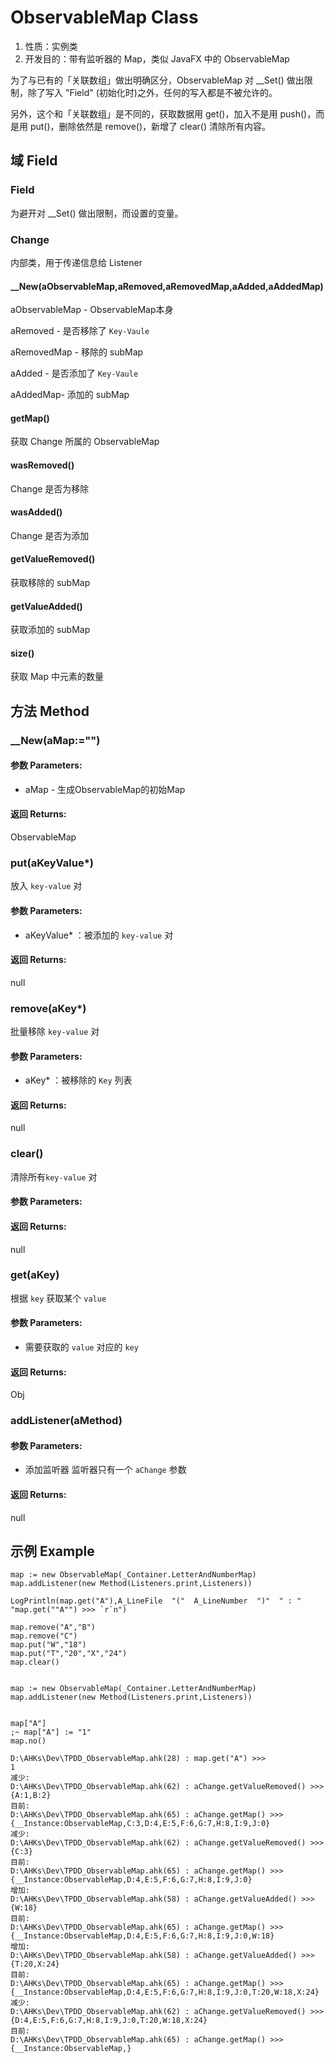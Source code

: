 # ObservableMap Class

1.  性质：实例类
2.	开发目的：带有监听器的 Map，类似 JavaFX 中的 ObservableMap

为了与已有的「关联数组」做出明确区分，ObservableMap 对 __Set() 做出限制，除了写入 "Field" (初始化时)之外，任何的写入都是不被允许的。

另外，这个和「关联数组」是不同的，获取数据用 get()，加入不是用 push()，而是用 put()，删除依然是 remove()，新增了 clear() 清除所有内容。

## 域 Field

### Field

为避开对 __Set() 做出限制，而设置的变量。

### Change

内部类，用于传递信息给 Listener

#### __New(aObservableMap,aRemoved,aRemovedMap,aAdded,aAddedMap)

aObservableMap - ObservableMap本身

aRemoved - 是否移除了 `Key-Vaule` 

aRemovedMap - 移除的 subMap

aAdded - 是否添加了 `Key-Vaule` 

aAddedMap- 添加的 subMap

#### getMap()

获取 Change 所属的 ObservableMap

#### wasRemoved()

Change 是否为移除

#### wasAdded()

Change 是否为添加

#### getValueRemoved()

获取移除的 subMap

#### getValueAdded()

获取添加的 subMap

#### size()

获取 Map 中元素的数量

## 方法 Method
### __New(aMap:="")

#### 参数 Parameters: 

- aMap - 生成ObservableMap的初始Map

#### 返回 Returns: 

ObservableMap
### put(aKeyValue*)
放入 `key-value` 对

#### 参数 Parameters: 

- aKeyValue* ：被添加的 `key-value` 对

#### 返回 Returns: 

null
### remove(aKey*)

批量移除 `key-value` 对

#### 参数 Parameters: 

- aKey* ：被移除的 `Key` 列表

#### 返回 Returns: 

null
### clear()

清除所有`key-value` 对

#### 参数 Parameters: 

#### 返回 Returns: 

null
### get(aKey)

根据 `key` 获取某个 `value`

#### 参数 Parameters: 

- 需要获取的 `value` 对应的 `key` 

#### 返回 Returns: 

Obj
### addListener(aMethod)

#### 参数 Parameters: 

- 添加监听器
  监听器只有一个 `aChange` 参数

#### 返回 Returns: 

null

## 示例 Example

```AutoHotKey
map := new ObservableMap(_Container.LetterAndNumberMap)
map.addListener(new Method(Listeners.print,Listeners))

LogPrintln(map.get("A"),A_LineFile  "("  A_LineNumber  ")"  " : " "map.get(""A"") >>> `r`n")

map.remove("A","B")
map.remove("C")
map.put("W","18")
map.put("T","20","X","24")
map.clear()


map := new ObservableMap(_Container.LetterAndNumberMap)
map.addListener(new Method(Listeners.print,Listeners))


map["A"]
;~ map["A"] := "1"
map.no()
```



```AutoHotKey
D:\AHKs\Dev\TPDD_ObservableMap.ahk(28) : map.get("A") >>> 
1
减少:
D:\AHKs\Dev\TPDD_ObservableMap.ahk(62) : aChange.getValueRemoved() >>> 
{A:1,B:2}
目前:
D:\AHKs\Dev\TPDD_ObservableMap.ahk(65) : aChange.getMap() >>> 
{__Instance:ObservableMap,C:3,D:4,E:5,F:6,G:7,H:8,I:9,J:0}
减少:
D:\AHKs\Dev\TPDD_ObservableMap.ahk(62) : aChange.getValueRemoved() >>> 
{C:3}
目前:
D:\AHKs\Dev\TPDD_ObservableMap.ahk(65) : aChange.getMap() >>> 
{__Instance:ObservableMap,D:4,E:5,F:6,G:7,H:8,I:9,J:0}
增加:
D:\AHKs\Dev\TPDD_ObservableMap.ahk(58) : aChange.getValueAdded() >>> 
{W:18}
目前:
D:\AHKs\Dev\TPDD_ObservableMap.ahk(65) : aChange.getMap() >>> 
{__Instance:ObservableMap,D:4,E:5,F:6,G:7,H:8,I:9,J:0,W:18}
增加:
D:\AHKs\Dev\TPDD_ObservableMap.ahk(58) : aChange.getValueAdded() >>> 
{T:20,X:24}
目前:
D:\AHKs\Dev\TPDD_ObservableMap.ahk(65) : aChange.getMap() >>> 
{__Instance:ObservableMap,D:4,E:5,F:6,G:7,H:8,I:9,J:0,T:20,W:18,X:24}
减少:
D:\AHKs\Dev\TPDD_ObservableMap.ahk(62) : aChange.getValueRemoved() >>> 
{D:4,E:5,F:6,G:7,H:8,I:9,J:0,T:20,W:18,X:24}
目前:
D:\AHKs\Dev\TPDD_ObservableMap.ahk(65) : aChange.getMap() >>> 
{__Instance:ObservableMap,}
```


